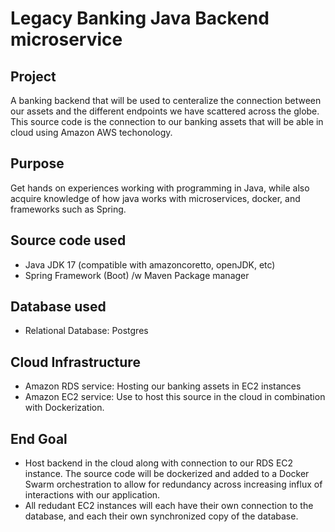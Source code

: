 ﻿# Legacy Banking Java Backend microservice
 
## Project
A banking backend that will be used to centeralize the connection between our assets and the different endpoints we have scattered across the globe. This source code is the connection to our banking assets that will be able in cloud using Amazon AWS techonology. 

## Purpose
Get hands on experiences working with programming in Java, while also acquire knowledge of how java works with microservices, docker, and frameworks such as Spring. 

## Source code used
- Java JDK 17 (compatible with amazoncoretto, openJDK, etc)
- Spring Framework (Boot) /w Maven Package manager

## Database used
- Relational Database: Postgres

## Cloud Infrastructure
- Amazon RDS service: Hosting our banking assets in EC2 instances
- Amazon EC2 service: Use to host this source in the cloud in combination with Dockerization. 

## End Goal

- Host backend in the cloud along with connection to our RDS EC2 instance. The source code will be dockerized and added to a Docker Swarm orchestration to allow for redundancy across increasing influx of interactions with our application. 
- All redudant EC2 instances will each have their own connection to the database, and each their own synchronized copy of the database.
